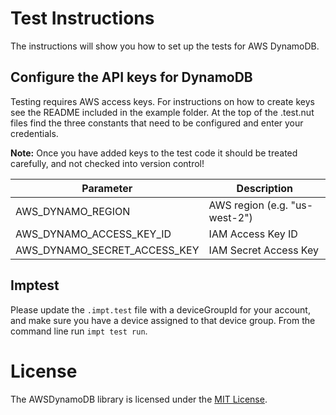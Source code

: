 # Test Instructions

The instructions will show you how to set up the tests for AWS DynamoDB.

## Configure the API keys for DynamoDB

Testing requires AWS access keys. For instructions on how to create keys see the README included in the example folder. At the top of the .test.nut files find the three constants that need to be configured and enter your credentials.

**Note:** Once you have added keys to the test code it should be treated carefully, and not checked into version control!

Parameter                    | Description
---------------------------- | -----------
AWS_DYNAMO_REGION            | AWS region (e.g. "us-west-2")
AWS_DYNAMO_ACCESS_KEY_ID     | IAM Access Key ID
AWS_DYNAMO_SECRET_ACCESS_KEY | IAM Secret Access Key

## Imptest

Please update the `.impt.test` file with a deviceGroupId for your account, and make sure you have a device assigned to that device group.
From the command line run `impt test run`.

# License

The AWSDynamoDB library is licensed under the [MIT License](../LICENSE).
